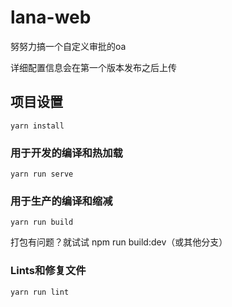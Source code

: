# lana-web
努努力搞一个自定义审批的oa

详细配置信息会在第一个版本发布之后上传
## 项目设置
```
yarn install
```

### 用于开发的编译和热加载
```
yarn run serve
```

### 用于生产的编译和缩减
```
yarn run build
```
打包有问题？就试试 npm run build:dev（或其他分支）

### Lints和修复文件
```
yarn run lint

